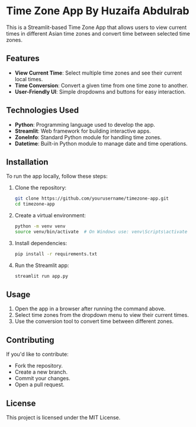 # Time Zone App By Huzaifa Abdulrab

This is a Streamlit-based Time Zone App that allows users to view current times in different Asian time zones and convert time between selected time zones.

## Features
- **View Current Time**: Select multiple time zones and see their current local times.
- **Time Conversion**: Convert a given time from one time zone to another.
- **User-Friendly UI**: Simple dropdowns and buttons for easy interaction.

## Technologies Used
- **Python**: Programming language used to develop the app.
- **Streamlit**: Web framework for building interactive apps.
- **ZoneInfo**: Standard Python module for handling time zones.
- **Datetime**: Built-in Python module to manage date and time operations.

## Installation
To run the app locally, follow these steps:

1. Clone the repository:
   ```sh
   git clone https://github.com/yourusername/timezone-app.git
   cd timezone-app
   ```
2. Create a virtual environment:
   ```sh
   python -m venv venv
   source venv/bin/activate  # On Windows use: venv\Scripts\activate
   ```
3. Install dependencies:
   ```sh
   pip install -r requirements.txt
   ```
4. Run the Streamlit app:
   ```sh
   streamlit run app.py
   ```

## Usage
1. Open the app in a browser after running the command above.
2. Select time zones from the dropdown menu to view their current times.
3. Use the conversion tool to convert time between different zones.

## Contributing
If you'd like to contribute:
- Fork the repository.
- Create a new branch.
- Commit your changes.
- Open a pull request.

## License
This project is licensed under the MIT License.

